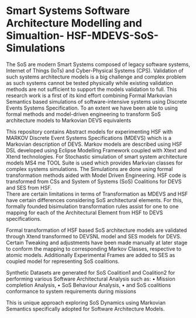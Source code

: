 # Smart Systems Software Architecture Modelling and Simualtion- HSF-MDEVS-SoS-Simulations

The SoS are modern Smart Systems composed of legacy software systems, Internet of Things (IoTs) and Cyber-Physical Systems (CPS). Validation of such systems architecture models is a big challenge and complex problem as such systems cannot be tested physically while existing validation methods are not sufficient to support the models validation to full. This research work is a first of its kind effort combining Formal Markovian Semantics based simulations of software-intensive systems using Discrete Events Systems Specification. To an extent we have been able to using formal methods and model-driven engineering to transform SoS architecture models to Markovian DEVS equivalents

This repository contains Abstract models for experimenting HSF with MARKOV Discrete Event Systems Specifications (MDEVS) which is a Markovian description of DEVS. Markov models are described using HSF DSL developed using Eclipse Modelling Framework coupled with Xtext and Xtend technologies. For Stochastic simulation of smart system architecture models MS4 me TOOL Suite is used which provides Markvian classes for complex systems simulations.  The Simulations are done using formal transformation methods aided with Model Driven Engineering. HSF code is transformed from CSs and System of Systems (SoS) Coalitions for DEVS and SES from HSF.  
There are certain limitations in terms of Transformation as MDEVS and HSF have certain differences considering SoS architectural elements. For this, formally founded bisimulation transformation rules assist for one to one mapping for each of the Architectural Element from HSF to DEVS specifications. 

Formal transformation of HSF based SoS architecture models are validated through Xtend transformed to DEVSNL model and SES models for DEVS. Certain Tweaking and adjustments have been made manually at later stage to conform the mapping to corresponding Markov Classes, respective to atomic models. Additionally Experimental Frames are added to SES as coupled model for representing SoS coalitions. 

Synthetic Datasets are generated for SoS Coalition1 and Coalition2 for performing various Software Architectural Analysis such as:
•	Mission completion Analysis,
•	SoS Behaviour Analysis,
•	and SoS coalitions conformance to system requirements during missions

This is unique approach exploring SoS Dynamics using Markovian Semantics specifically adopted for Software Architecture Models.
